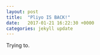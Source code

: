 ```yaml
---
layout: post
title:  "Pliyo IS BACK!"
date:   2017-01-21 16:22:30 +0000
categories: jekyll update
---
```


Trying to.
